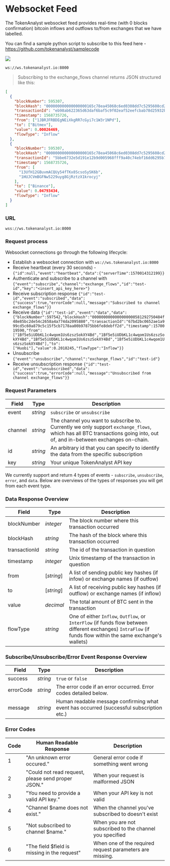 # Websocket Feed

The TokenAnalyst websocket feed provides real-time (with 0 blocks confirmation) bitcoin inflows and outflows to/from exchanges that we have labelled.

You can find a sample python script to subscribe to this feed here - <a href="https://github.com/tokenanalyst/samplecode" target="_blank">https://github.com/tokenanalyst/samplecode</a>

<img src="https://img.shields.io/badge/Tier-ALPHA-blueviolet.svg"/>

```shell
ws://ws.tokenanalyst.io:8000
```

> Subscribing to the exchange_flows channel returns JSON structured like this:

```json
[
  {
    "blockNumber": 595307,
    "blockHash": "000000000000000000165c78ea45068c6ed0308dd7c5295608cd2ec5bf1a7c34",
    "transactionId": "eb98ab622365d63daf6baf5c9f02eaf52eefcbab78d25932b1d8bbd1725db647",
    "timestamp": 1568735726,
    "from": ["1JBRJFRBDEgNEiXkgRR7cGyi7c1W3r1NPd"],
    "to": ["Bitmex"],
    "value": 0.00026469,
    "flowType": "Inflow"
  },
  {
    "blockNumber": 595307,
    "blockHash": "000000000000000000165c78ea45068c6ed0308dd7c5295608cd2ec5bf1a7c34",
    "transactionId": "5bbe6732e5d191e12b9d005968fff9a40c74ebf16dd6295b7c84128112cf2096",
    "timestamp": 1568735726,
    "from": [
      "13UfH12GBuvmACQUy54fTKx8ScsoSySK6b",
      "1HUJCVmBGFNw5229uyg8GjRztzX1krocyj"
    ],
    "to": ["Binance"],
    "value": 0.04793434,
    "flowType": "Inflow"
  }
]
```

### URL

`wss://ws.tokenanalyst.io:8000`

### Request process
Websocket connections go through the following lifecycle:

* Establish a websocket connection with `ws://ws.tokenanalyst.io:8000`
* Receive heartbeat (every 30 seconds) - `{"id":null,"event":"heartbeat","data":{"serverTime":1570014312199}}`
* Authenticate and subscribe to a channel with `{"event":"subscribe","channel":"exchange_flows","id":"test-id","key":"<insert_api_key_here>"}`
* Receive subscription response `{"id":"test-id","event":"subscribed","data":{"success":true,"errorCode":null,"message":"Subscribed to channel exchange_flows"}}`
* Receive data `{"id":"test-id","event":"data","data":{"blockNumber":597542,"blockHash":"0000000000000000000581292750484f48e85bc2de54c2658a4a774da2095880","transactionId":"67bd2bc0652ae1a999cd5c60a879c5c15f5cb7178aa00b97875bb6fe8debff2d","timestamp":1570019590,"from":["1Bf5e5iUDbKL1c4wqom1Us6zszSokXY4Bd","1Bf5e5iUDbKL1c4wqom1Us6zszSokXY4Bd","1Bf5e5iUDbKL1c4wqom1Us6zszSokXY4Bd","1Bf5e5iUDbKL1c4wqom1Us6zszSokXY4Bd"],"to":["Huobi"],"value":0.2018245,"flowType":"Inflow"}}`
* Unsubscribe `{"event":"unsubscribe","channel":"exchange_flows","id":"test-id"}`
* Receive unsubscription response `{"id":"test-id","event":"unsubscribed","data":{"success":true,"errorCode":null,"message":"Unsubscribed from channel exchange_flows"}}`

### Request Parameters

| Field       | Type      | Description                                                                                                                                 |
| ----------- | --------- | ------------------------------------------------------------------------------------------------------------------------------------------- |
| event       | _string_  | `subscribe` or `unsubscribe`                                                                                                                    |
| channel | _string_  | The channel you want to subscribe to. Currently we only support `exchange_flows`, which has all BTC transactions going into, out of, and in-between exchanges on-chain. |
| id    | _string_  | An arbitrary id that you can specify to identify the data from the specific subscription                     |
| key   | _string_ | Your unique TokenAnalyst API key                                                  |

<aside class="notice">
We currently support and return 4 types of events - <code>subscribe</code>, <code>unsubscribe</code>, <code>error</code>, and <code>data</code>. Below are overviews of the types of responses you will get from each event type.
</aside>

### Data Response Overview

| Field       | Type      | Description                                                                                                                                 |
| ----------- | --------- | ------------------------------------------------------------------------------------------------------------------------------------------- |
| blockNumber       | _integer_  | The block number where this transaction occurred                                                                                                                    |
| blockHash | _string_  | The hash of the block where this transaction occurred |
| transactionId    | _string_  | The id of the transaction in question                      |
| timestamp   | _integer_ | Unix timestamp of the transaction in question                                                  |
| from   | [_string_] | A list of sending public key hashes (if infow) or exchange names (if outfow)                                                  |
| to      | [_string_] | A list of receiving public key hashes (if outflow) or exchange names (if inflow)                                                 |
| value      | _decimal_ | The total amount of BTC sent in the transaction                                                   |
| flowType      | _string_ | One of either `Inflow`, `Outflow`, or `InterFlow` (if funds flow between different exchanges) `IntraFlow` (if funds flow within the same exchange's wallets)                                                   |


### Subscribe/Unsubscribe/Error Event Response Overview

| Field       | Type      | Description                                                                                                                                 |
| ----------- | --------- | ------------------------------------------------------------------------------------------------------------------------------------------- |
| success       | _string_  | `true` or `false`                                                                                                                    |
| errorCode | _string_  | The error code if an error occurred. Error codes detailed below. |
| message    | _string_  | Human readable message confirming what event has occurred (successful subscription etc.)                      |


### Error Codes

| Code       | Human Readable Response      | Description                                                                                                                                 |
| ----------- | --------- | ------------------------------------------------------------------------------------------------------------------------------------------- |
| 1       | "An unknown error occured." | General error code if something went wrong                                                                                                                    |
| 2 | "Could not read request, please send proper JSON." | When your request is malformed JSON |
| 3    | "You need to provide a valid API key."  | When your API key is not valid                      |
| 4   | "Channel $name does not exist." | When the channel you've subscribed to doesn't exist                                                  |
| 5   | "Not subscribed to channel $name." | When you are not subscribed to the channel you specified                                                  |
| 6   | "The field $field is missing in the request" | When one of the required request parameters are missing.                                                  |